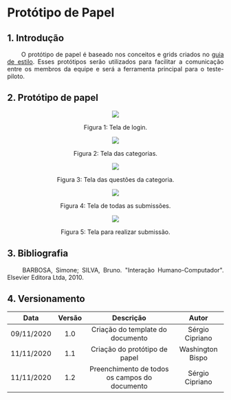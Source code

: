 # Protótipo de Papel

## 1. Introdução

<p align="justify"> &emsp;&emsp; O protótipo de papel é baseado nos conceitos e grids criados no <a href="https://interacao-humano-computador.github.io/2020.1-UVaJudge/entrega_3/guia_estilo/#31-disposicao-espacial-e-grid">guia de estilo</a>. Esses protótipos serão utilizados para facilitar a comunicação entre os membros da equipe e será a ferramenta principal para o teste-piloto.</p>

## 2. Protótipo de papel

<p align="center">
    <img align="center" src="../../assets/prototipo_papel/login.jpeg">
    <p align="center">Figura 1: Tela de login.</p>
</p>
<p align="center">
    <img align="center" src="../../assets/prototipo_papel/categorias.jpeg">
    <p align="center">Figura 2: Tela das categorias.</p>
</p>
<p align="center">
    <img align="center" src="../../assets/prototipo_papel/questoes_categoria.jpeg">
    <p align="center">Figura 3: Tela das questões da categoria.</p>
</p>
<p align="center">
    <img align="center" src="../../assets/prototipo_papel/submissoes.jpeg">
    <p align="center">Figura 4: Tela de todas as submissões.</p>
</p>
<p align="center">
    <img align="center" src="../../assets/prototipo_papel/submissao.jpeg">
    <p align="center">Figura 5: Tela para realizar submissão.</p>
</p>

## 3. Bibliografia

<p align="justify"> &emsp;&emsp; BARBOSA, Simone; SILVA, Bruno. "Interação Humano-Computador". Elsevier Editora Ltda, 2010.</p>

## 4. Versionamento

|Data|Versão|Descrição|Autor|
|:-:|:-:|:-:|:-:|
|09/11/2020|1.0|Criação do template do documento|Sérgio Cipriano|
|11/11/2020|1.1|Criação do protótipo de papel|Washington Bispo|
|11/11/2020|1.2|Preenchimento de todos os campos do documento|Sérgio Cipriano|